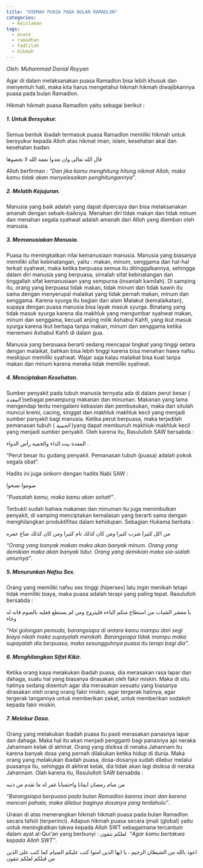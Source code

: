 ```yaml
---
title: "HIKMAH PUASA PADA BULAN RAMADLON"
categories:
  - Keislaman
tags:
  - puasa
  - ramadhan
  - fadlilah
  - hikmah
---
```


_Oleh: Muhammad Danial Royyan_

Agar di dalam melaksanakan puasa Ramadlon bisa lebih khusuk dan menyentuh hati, maka kita harus mengetahui hikmah hikmah diwajibkannya puasa pada bulan Ramadlon.

Hikmah hikmah puasa Ramadlon yaitu sebagai berikut :

##### 1. Untuk Bersyukur.

Semua bentuk ibadah termasuk puasa Ramadlon memiliki hikmah untuk bersyukur kepada Alloh atas nikmat iman, islam, kesehatan akal dan kesehatan badan.

قال الله تعالى وان تعدوا نعمة الله لا تحصوها

Alloh berfirman : _“Dan jika kamu menghitung hitung nikmat Alloh, maka kamu tidak akan menyelesaikan penghitungannya”_.

##### 2. Melatih Kejujuran.

Manusia yang baik adalah yang dapat dipercaya dan bisa melaksanakan amanah dengan sebaik-baiknya. Menahan diri tidak makan dan tidak minum dan menahan segala syahwat adalah amanah dari Alloh yang diemban oleh manusia.

##### 3. Memanusiakan Manusia.

Puasa itu meningkatkan nilai kemanusiaan manusia. Manusia yang biasanya memiliki sifat kebinatangan, yaitu : makan, minum, senggama dan hal-hal terkait syahwat, maka ketika berpuasa semua itu ditinggalkannya, sehingga dalam diri manusia yang berpuasa, sirnalah sifat kebinatangan dan tinggallah sifat kemanusiaan yang sempurna (insaniah kamilah). Di samping itu, orang yang berpuasa tidak makan, tidak minum dan tidak kawin itu sama dengan menyerupai malaikat yang tidak pernah makan, minum dan senggama. Karena syurga itu bagian dari alam Malakut (kemalaikatan), supaya dengan puasa manusia bisa layak masuk syurga. Binatang yang tidak masuk syurga karena dia makhluk yang mengumbar syahwat makan, minum dan senggama, kecuali anjing milik Ashabul Kahfi, yang ikut masuk syurga karena ikut bertapa tanpa makan, minum dan senggama ketika menemani Ashabul Kahfi di dalam gua.

Manusia yang berpuasa berarti sedang mencapai tingkat yang tinggi setara dengan malaikat, bahkan bisa lebih tinggi karena bisa menahan hawa nafsu meskipun memiliki syahwat. Wajar saja kalau malaikat bisa kuat tanpa makan dan minum karena mereka tidak memiliki syahwat.

##### 4. Menciptakan Kesehatan.

Sumber penyakit pada tubuh manusia ternyata ada di dalam perut besar ( _المعدة_ )sebagai penampung makanan dan minuman. Makanan yang lama mengendap tentu mengalami kebasian dan pembusukan, maka dari situlah muncul kremi, cacing, singgat dan makhluk makhluk kecil yang menjadi sumber panyakit bagi manusia. Ketika perut berpuasa, maka terjadilah pemanasan tubuh ( _الحمية_ )yang dapat membunuh makhluk-makhluk kecil yang menjadi sumber penyakit. Oleh karena itu, Rasululloh SAW bersabda :

المعدة بيت الداء والحمية رأس الدواء .

“Perut besar itu gudang penyakit. Pemanasan tubuh (puasa) adalah pokok segala obat”.

Hadits ini juga sinkorn dengan hadits Nabi SAW :

صوموا تصحوا

_“Puasalah kamu, maka kamu akan sehat!”_.

Terbukti sudah bahwa makanan dan minuman itu juga menimbulkan penyakit, di samping menciptakan kemalasan yang berarti sama dengan menghilangkan produktifitas dalam kehidupan. Sebagian Hukama berkata :

من اكل كثيرا شرب كثيرا ومن كان كذلك نام كثيرا ومن كان كذلك ضاع عمره

_“Orang yang banyak makan maka akan banyak minum. Orang yang demikian maka akan banyak tidur. Orang yang demikian maka sia-sialah umurnya”_.

##### 5. Menurunkan Nafsu Sex.

Orang yang memiliki nafsu sex tinggi (hipersex) lalu ingin menikah tetapi tidak memiliki biaya, maka puasa adalah terapi yang paling tepat. Rasululloh bersabda :

يا معشر الشباب من استطاع منكم الباءة فليتزوج ومن لم يستطع فعليه بالصوم فانه له وجاء

_“Hai golongan pemuda, barangsiapa di antara kamu mampu dari segi biaya nikah maka supayalah menikah. Barangsiapa tidak mampu maka supayalah dia berpuasa, maka sesungguhnya puasa itu terapi bagi dia”_.

##### 6. Menghilangkan Sifat Kikir.

Ketika orang kaya melakukan ibadah puasa, dia merasakan rasa lapar dan dahaga, suatu hal yang biasanya dirasakan oleh fakir miskin. Maka di situ hatinya sedang disentuh agar dia merasakan sesuatu yang biasanya dirasakan oleh orang orang fakir miskin, agar tergerak hatinya, agar tergerak tangannya untuk memberikan zakat, untuk memberikan sodakoh kepada fakir miskin.

##### 7. Melebur Dosa.

Orang yang melakukan ibadah puasa itu pasti merasakan panasnya lapar dan dahaga. Maka hal itu akan menjadi pengganti bagi panasnya api neraka Jahannam kelak di akhirat. Orang yang disiksa di neraka Jahannam itu karena banyak dosa yang pernah dilakukan ketika hidup di dunia. Maka orang yang melakukan ibadah puasa, dosa-dosanya sudah dilebur melalui puasanya itu, sehingga di akhirat kelak, dia tidak akan lagi disiksa di neraka Jahannam. Olah karena itu, Rasululloh SAW bersabda :

من صام رمضان ايمانا واحتسابا غفر له ما تقدم من ذنبه

_“Barangsiapa berpuasa pada bulan Ramadlon karena iman dan karena mencari pahala, maka dilebur baginya dosanya yang terdahulu”_.

Uraian di atas menerangkan hikmah hikmah puasa pada bulan Ramadlon secara tafsili (terperinci). Adapun hikmah puasa secara ijmali (global) yaitu untuk meningkatkan takwa kepada Alloh SWT sebagaimana tercantum dalam ayat al-Qur’an yang berbunyi : لعلكم تتقون  _“Agar kamu bertakwa kepada Alloh SWT”_.

اعوذ بالله من الشيطان الرجيم ، يا ايها الذين امنوا كتب عليكم الصيام كما كتب على الذين من قبلكم لعلكم تتقون